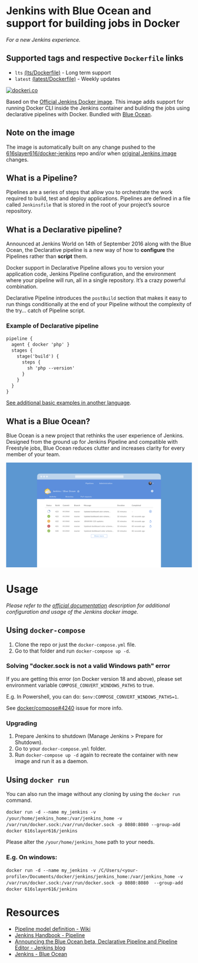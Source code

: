 # Jenkins with Blue Ocean and support for building jobs in Docker
_For a new Jenkins experience._

## Supported tags and respective `Dockerfile` links
* `lts` [(lts/Dockerfile)](https://github.com/616slayer616/docker-jenkins/blob/master/lts/Dockerfile) - Long term support
* `latest` [(latest/Dockerfile)](https://github.com/616slayer616/docker-jenkins/blob/master/latest/Dockerfile) - Weekly updates

[![dockeri.co](http://dockeri.co/image/616slayer616/jenkins)](https://hub.docker.com/r/616slayer616/jenkins)

Based on the [Official Jenkins Docker image](https://store.docker.com/community/images/jenkins/jenkins "official image"). This image adds support for running Docker CLI inside the Jenkins container and building the jobs using declarative pipelines with Docker. Bundled with [Blue Ocean](https://jenkins.io/projects/blueocean/).

## Note on the image
The image is automatically built on any change pushed to the [616slayer616/docker-jenkins](https://github.com/616slayer616/docker-jenkins) repo and/or when [original Jenkins image](https://store.docker.com/community/images/jenkinsci/jenkins) changes.

## What is a Pipeline?
Pipelines are a series of steps that allow you to orchestrate the work required to build, test and deploy applications. Pipelines are defined in a file called `Jenkinsfile` that is stored in the root of your project’s source repository.

## What is a Declarative pipeline?
Announced at Jenkins World on 14th of September 2016 along with the Blue Ocean, the Declarative pipeline is a new way of how to **configure** the Pipelines rather than **script** them.

Docker support in Declarative Pipeline allows you to version your application code, Jenkins Pipeline configuration, and the environment where your pipeline will run, all in a single repository. It’s a crazy powerful combination.

Declarative Pipeline introduces the `postBuild` section that makes it easy to run things conditionally at the end of your Pipeline without the complexity of the try... catch of Pipeline script.

### Example of Declarative pipeline
```
pipeline {
  agent { docker 'php' }
  stages {
    stage('build') {
      steps {
        sh 'php --version'    
      }
    }
  }
}
```
[See additional basic examples in another language](https://github.com/jenkinsci/pipeline-model-definition-plugin/wiki/getting%20started#quick-start).

## What is a Blue Ocean?
Blue Ocean is a new project that rethinks the user experience of Jenkins. Designed from the ground up for Jenkins Pipeline and compatible with Freestyle jobs, Blue Ocean reduces clutter and increases clarity for every member of your team.

![Blue Ocean](https://raw.githubusercontent.com/616slayer616/docker-jenkins/master/docs/images/blue-ocean/pipeline-activity.png "Blue Ocean")

# Usage
_Please refer to the [official documentation](https://github.com/jenkinsci/docker/blob/master/README.md) description for additional configuration and usage of the Jenkins docker image._

## Using `docker-compose`
1. Clone the repo or just the `docker-compose.yml` file.
2. Go to that folder and run `docker-compose up -d`.

### Solving "docker.sock is not a valid Windows path" error
If you are getting this error (on Docker version 18 and above), please set environment variable `COMPOSE_CONVERT_WINDOWS_PATHS` to true.

E.g. In Powershell, you can do: `$env:COMPOSE_CONVERT_WINDOWS_PATHS=1`.

See [docker/compose#4240](https://github.com/docker/compose/issues/4240) issue for more info.

### Upgrading
1. Prepare Jenkins to shutdown (Manage Jenkins > Prepare for Shutdown).
2. Go to your `docker-compose.yml` folder.
4. Run `docker-compose up -d` again to recreate the container with new image and run it as a daemon.

## Using `docker run`
You can also run the image without any cloning by using the `docker run` command.

`docker run -d --name my_jenkins -v /your/home/jenkins_home:/var/jenkins_home -v /var/run/docker.sock:/var/run/docker.sock -p 8080:8080 --group-add docker 616slayer616/jenkins`

Please alter the `/your/home/jenkins_home` path to your needs.

### E.g. On windows:
`docker run -d --name my_jenkins -v /C/Users/<your-profile>/Documents/docker/jenkins/jenkins_home:/var/jenkins_home -v /var/run/docker.sock:/var/run/docker.sock -p 8080:8080  --group-add docker 616slayer616/jenkins`

# Resources
* [Pipeline model definition - Wiki](https://github.com/jenkinsci/pipeline-model-definition-plugin/wiki/getting%20started)
* [Jenkins Handbook - Pipeline](https://jenkins.io/doc/book/pipeline/)
* [Announcing the Blue Ocean beta, Declarative Pipeline and Pipeline Editor - Jenkins blog](https://jenkins.io/blog/2016/09/19/blueocean-beta-declarative-pipeline-pipeline-editor/)
* [Jenkins - Blue Ocean](https://jenkins.io/projects/blueocean/)
